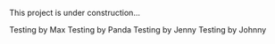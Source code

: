 This project is under construction...

Testing by Max
Testing by Panda
Testing by Jenny
Testing by Johnny
